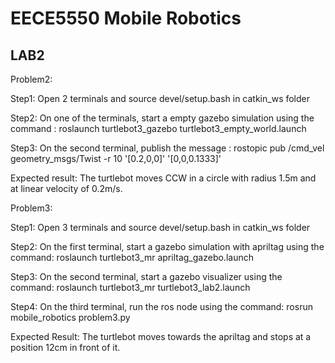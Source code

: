 # EECE5550 Mobile Robotics

## LAB2

Problem2: 

Step1: Open 2 terminals and source devel/setup.bash in catkin_ws folder

Step2: On one of the terminals, start a empty gazebo simulation using the command : roslaunch turtlebot3_gazebo turtlebot3_empty_world.launch

Step3: On the second terminal, publish the message : rostopic pub /cmd_vel geometry_msgs/Twist -r 10 '[0.2,0,0]' '[0,0,0.1333]'

Expected result: The turtlebot moves CCW in a circle with radius 1.5m and at linear velocity of 0.2m/s.

Problem3:

Step1: Open 3 terminals and source devel/setup.bash in catkin_ws folder

Step2: On the first terminal, start a gazebo simulation with apriltag using the command: roslaunch turtlebot3_mr apriltag_gazebo.launch

Step3: On the second terminal, start a gazebo visualizer using the command: roslaunch turtlebot3_mr turtlebot3_lab2.launch

Step4: On the third terminal, run the ros node using the command: rosrun mobile_robotics problem3.py

Expected Result: The turtlebot moves towards the apriltag and stops at a position 12cm in front of it.
